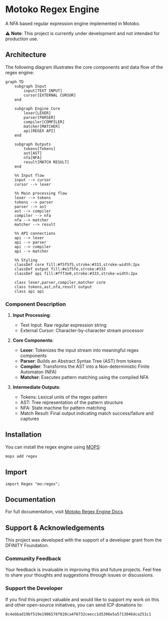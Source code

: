 # Motoko Regex Engine

A NFA based regular expression engine implemented in Motoko.

⚠️ **Note**: This project is currently under development and not intended for production use.

## Architecture

The following diagram illustrates the core components and data flow of the regex engine:

```mermaid
graph TD
    subgraph Input
        input[TEXT INPUT]
        cursor[EXTERNAL CURSOR]
    end

    subgraph Engine Core
        lexer[LEXER]
        parser[PARSER]
        compiler[COMPILER]
        matcher[MATCHER]
        api[REGEX API]
    end

    subgraph Outputs
        tokens[Tokens]
        ast[AST]
        nfa[NFA]
        result[MATCH RESULT]
    end

    %% Input flow
    input --> cursor
    cursor --> lexer

    %% Main processing flow
    lexer --> tokens
    tokens --> parser
    parser --> ast
    ast --> compiler
    compiler --> nfa
    nfa --> matcher
    matcher --> result

    %% API connections
    api --> lexer
    api --> parser
    api --> compiler
    api --> matcher

    %% Styling
    classDef core fill:#f5f5f5,stroke:#333,stroke-width:2px
    classDef output fill:#e1f5fe,stroke:#333
    classDef api fill:#fff3e0,stroke:#333,stroke-width:2px

    class lexer,parser,compiler,matcher core
    class tokens,ast,nfa,result output
    class api api
```

### Component Description

1. **Input Processing**:
   - Text Input: Raw regular expression string
   - External Cursor: Character-by-character stream processor

2. **Core Components**:
   - **Lexer**: Tokenizes the input stream into meaningful regex components
   - **Parser**: Builds an Abstract Syntax Tree (AST) from tokens
   - **Compiler**: Transforms the AST into a Non-deterministic Finite Automaton (NFA)
   - **Matcher**: Executes pattern matching using the compiled NFA

3. **Intermediate Outputs**:
   - Tokens: Lexical units of the regex pattern
   - AST: Tree representation of the pattern structure
   - NFA: State machine for pattern matching
   - Match Result: Final output indicating match success/failure and captures

## Installation

You can install the regex engine using [MOPS](https://mops.one/):

```bash
mops add regex
```

## Import

```motoko
import Regex "mo:regex";
```

## Documentation

For full documentation, visit [Motoko Regex Engine Docs](https://demali-876.github.io/motoko_regex_engine/introduction.html).

## Support & Acknowledgements

This project was developed with the support of a developer grant from the DFINITY Foundation.

### Community Feedback

Your feedback is invaluable in improving this and future projects. Feel free to share your thoughts and suggestions through issues or discussions.

### Support the Developer

If you find this project valuable and would like to support my work on this and other open-source initiatives, you can send ICP donations to:

```motoko
8c4ebbad19bf519e1906578f820ca4f6732ceecc1d5396e5a5713046dca251c1
```
